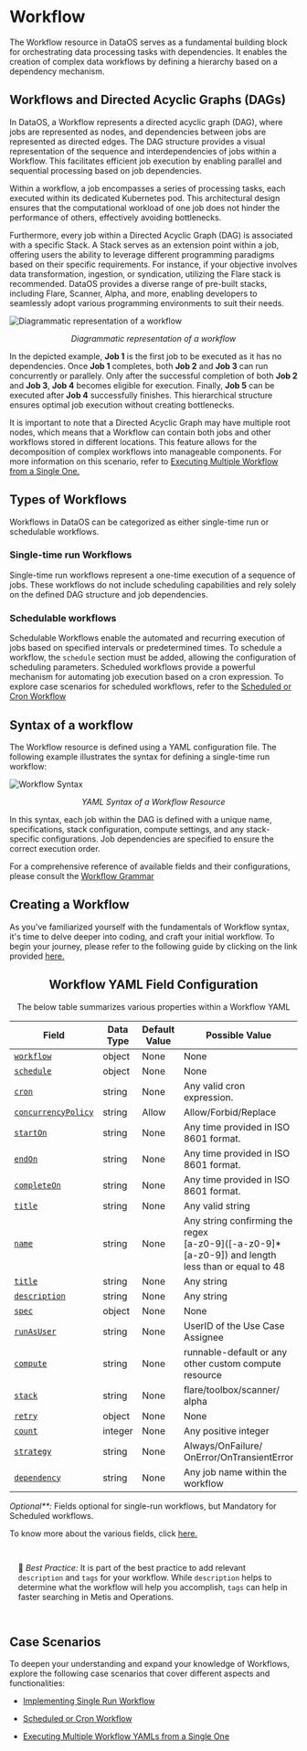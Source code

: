 # Workflow

The Workflow resource in DataOS serves as a fundamental building block for orchestrating data processing tasks with dependencies. It enables the creation of complex data workflows by defining a hierarchy based on a dependency mechanism.

## Workflows and Directed Acyclic Graphs (DAGs)

In DataOS, a Workflow represents a directed acyclic graph (DAG), where jobs are represented as nodes, and dependencies between jobs are represented as directed edges. The DAG structure provides a visual representation of the sequence and interdependencies of jobs within a Workflow. This facilitates efficient job execution by enabling parallel and sequential processing based on job dependencies.

Within a workflow, a job encompasses a series of processing tasks, each executed within its dedicated Kubernetes pod. This architectural design ensures that the computational workload of one job does not hinder the performance of others, effectively avoiding bottlenecks.

Furthermore, every job within a Directed Acyclic Graph (DAG) is associated with a specific Stack. A Stack serves as an extension point within a job, offering users the ability to leverage different programming paradigms based on their specific requirements. For instance, if your objective involves data transformation, ingestion, or syndication, utilizing the Flare stack is recommended. DataOS provides a diverse range of pre-built stacks, including Flare, Scanner, Alpha, and more, enabling developers to seamlessly adopt various programming environments to suit their needs.



![Diagrammatic representation of a workflow](./workflow/workflow.png)

<center><i>Diagrammatic representation of a workflow</i></center>

In the depicted example, **Job 1** is the first job to be executed as it has no dependencies. Once **Job 1** completes, both **Job 2** and **Job 3** can run concurrently or parallely. Only after the successful completion of both **Job 2** and **Job 3**, **Job 4** becomes eligible for execution. Finally, **Job 5** can be executed after **Job 4** successfully finishes. This hierarchical structure ensures optimal job execution without creating bottlenecks.

It is important to note that a Directed Acyclic Graph may have multiple root nodes, which means that a Workflow can contain both jobs and other workflows stored in different locations. This feature allows for the decomposition of complex workflows into manageable components. For more information on this scenario, refer to [Executing Multiple Workflow from a Single One.](./workflow/executing_multiple_workflow_yamls_from_single_one.md)


## Types of Workflows

Workflows in DataOS can be categorized as either single-time run or schedulable workflows.

### **Single-time run Workflows**

Single-time run workflows represent a one-time execution of a sequence of jobs. These workflows do not include scheduling capabilities and rely solely on the defined DAG structure and job dependencies.

### **Schedulable workflows** 
Schedulable Workflows enable the automated and recurring execution of jobs based on specified intervals or predetermined times. To schedule a workflow, the `schedule` section must be added, allowing the configuration of scheduling parameters. Scheduled workflows provide a powerful mechanism for automating job execution based on a cron expression. To explore case scenarios for scheduled workflows, refer to the [Scheduled or Cron Workflow](./workflow/scheduled_or_cron_workflow.md)

## Syntax of a workflow

The Workflow resource is defined using a YAML configuration file. The following example illustrates the syntax for defining a single-time run workflow:



![Workflow Syntax](./workflow/workflow_syntax.png)

<center>

<i>
YAML Syntax of a Workflow Resource</i></center>

In this syntax, each job within the DAG is defined with a unique name, specifications, stack configuration, compute settings, and any stack-specific configurations. Job dependencies are specified to ensure the correct execution order.

For a comprehensive reference of available fields and their configurations, please consult the [Workflow Grammar](./workflow/workflow_grammar.md)

## Creating a Workflow
As you've familiarized yourself with the fundamentals of Workflow syntax, it's time to delve deeper into coding, and craft your initial workflow. To begin your journey, please refer to the following guide by clicking on the link provided [here.](./workflow/creating_a_workflow.md)

<center>

## Workflow YAML Field Configuration

The below table summarizes various properties within a Workflow YAML

| Field | Data Type | Default Value | Possible Value | Requirement |
| --- | --- | --- | --- | --- |
| [`workflow`](./workflow/workflow_grammar.md#workflow) | object | None | None | Mandatory |
| [`schedule`](./workflow/workflow_grammar.md#schedule) | object | None | None | Optional**  |
| [`cron`](./workflow/workflow_grammar.md#cron) | string | None | Any valid cron expression. | Optional**  |
| [`concurrencyPolicy`](./workflow/workflow_grammar.md#concurrencypolicy) | string | Allow | Allow/Forbid/Replace | Optional |
| [`startOn`](./workflow/workflow_grammar.md#starton) | string | None | Any time provided in ISO 8601 format. | Optional |
| [`endOn`](./workflow/workflow_grammar.md#endon) | string | None | Any time provided in ISO 8601 format. | Optional |
| [`completeOn`](./workflow/workflow_grammar.md#completeon) | string | None | Any time provided in ISO 8601 format. | Optional |
| [`title`](./workflow/workflow_grammar.md#title) | string | None | Any valid string | Optional |
| [`name`](./workflow/workflow_grammar.md#name) | string | None | Any string confirming the regex <br> [a-z0-9]\([-a-z0-9]*[a-z0-9]) and length<br>less than or equal to 48 | Mandatory |
| [`title`](./workflow/workflow_grammar.md#title) | string | None | Any string | Optional |
| [`description`](./workflow/workflow_grammar.md#description) | string | None | Any string | Optional |
| [`spec`](./workflow/workflow_grammar.md#spec) | object | None | None | Mandatory |
| [`runAsUser`](./workflow/workflow_grammar.md#runasuser) | string | None | UserID of the Use Case <br>Assignee | Optional |
| [`compute`](./workflow/workflow_grammar.md#compute) | string | None | runnable-default or any <br> other custom compute resource | Mandatory |
| [`stack`](./workflow/workflow_grammar.md#stack) | string | None | flare/toolbox/scanner/<br>alpha | Mandatory |
| [`retry`](./workflow/workflow_grammar.md#retry) | object | None | None | Optional |
| [`count`](./workflow/workflow_grammar.md#count) | integer | None | Any positive integer | Optional |
| [`strategy`](./workflow/workflow_grammar.md#strategy) | string | None | Always/OnFailure/<br>OnError/OnTransientError | Optional |
| [`dependency`](./workflow/workflow_grammar.md#dependency) | string | None | Any job name within the workflow | Optional |

</center>

<i>Optional**:</i> Fields optional for single-run workflows, but Mandatory for Scheduled workflows.

To know more about the various fields, click [here.](./workflow/workflow_grammar.md)


<aside style="padding:15px; border-radius:5px;">

📖 <i>Best Practice:</i> It is part of the best practice to add relevant `description` and `tags` for your workflow. While `description` helps to determine what the workflow will help you accomplish, `tags` can help in faster searching in Metis and Operations.
</aside>



## Case Scenarios

To deepen your understanding and expand your knowledge of Workflows, explore the following case scenarios that cover different aspects and functionalities:

- [Implementing Single Run Workflow](./workflow/single_run_workflow.md)

- [Scheduled or Cron Workflow](./workflow/scheduled_or_cron_workflow.md)

- [Executing Multiple Workflow YAMLs from a Single One](./workflow/executing_multiple_workflow_yamls_from_single_one.md)




